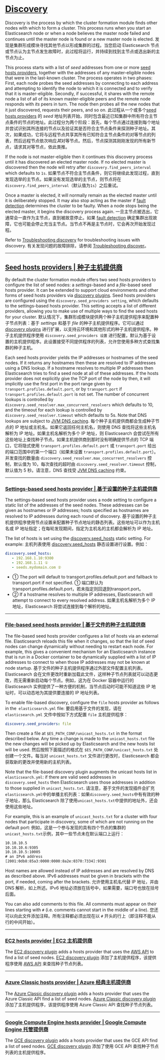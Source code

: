 # [Discovery](https://www.elastic.co/guide/en/elasticsearch/reference/current/discovery-hosts-providers.html)

Discovery is the process by which the cluster formation module finds other nodes with which to form a cluster. This process runs when you start an Elasticsearch node or when a node believes the master node failed and continues until the master node is found or a new master node is elected.
发现是集群形成模块寻找其他节点以形成集群的过程。当您启动 Elasticsearch 节点或节点认为主节点发生故障时，此过程将运行，并持续到找到主节点或选出新的主节点为止。

This process starts with a list of *seed* addresses from one or more [seed hosts providers](https://www.elastic.co/guide/en/elasticsearch/reference/current/discovery-hosts-providers.html#built-in-hosts-providers), together with the addresses of any master-eligible nodes that were in the last-known cluster. The process operates in two phases: First, each node probes the seed addresses by connecting to each address and attempting to identify the node to which it is connected and to verify that it is master-eligible. Secondly, if successful, it shares with the remote node a list of all of its known master-eligible peers and the remote node responds with *its* peers in turn. The node then probes all the new nodes that it just discovered, requests their peers, and so on.
此过程从一个或多个[seed hosts providers](https://www.elastic.co/guide/en/elasticsearch/reference/current/discovery-hosts-providers.html#built-in-hosts-providers) 的 *seed* 地址列表开始，同时包含最近已知集群中所有符合主节点条件的节点的地址。此过程分为两个阶段：首先，每个节点通过连接到每个地址并尝试识别其所连接的节点以及验证其是否符合主节点条件来探测种子地址。其次，如果成功，它将与远程节点共享其所有已知符合主节点条件的对等节点的列表，然后远程节点依次响应*其*对等节点。然后，节点探测其刚刚发现的所有新节点，请求其对等节点，依此类推。

If the node is not master-eligible then it continues this discovery process until it has discovered an elected master node. If no elected master is discovered then the node will retry after `discovery.find_peers_interval` which defaults to `1s`.
如果节点不符合主节点条件，则它将继续此发现过程，直到发现选举的主节点。如果没有发现选举的主节点，则节点将在`discovery.find_peers_interval`（默认值为`1s`）之后重试。

Once a master is elected, it will normally remain as the elected master until it is deliberately stopped. It may also stop acting as the master if [fault detection](https://www.elastic.co/guide/en/elasticsearch/reference/current/cluster-fault-detection.html) determines the cluster to be faulty. When a node stops being the elected master, it begins the discovery process again.
一旦主节点被选出，它通常会一直作为主节点，直到被故意停止。如果 [fault detection](https://www.elastic.co/guide/en/elasticsearch/reference/current/cluster-fault-detection.html) 确定集群出现故障，它也可能会停止充当主节点。当节点不再是主节点时，它会再次开始发现过程。

Refer to [Troubleshooting discovery](https://www.elastic.co/guide/en/elasticsearch/reference/current/discovery-troubleshooting.html) for troubleshooting issues with discovery.
有关发现问题的故障排除，请参阅 [Troubleshooting discover](https://www.elastic.co/guide/en/elasticsearch/reference/current/discovery-troubleshooting.html)。

---

## [Seed hosts providers | 种子主机提供商](https://www.elastic.co/guide/en/elasticsearch/reference/current/discovery-hosts-providers.html#built-in-hosts-providers)

By default the cluster formation module offers two seed hosts providers to configure the list of seed nodes: a *settings*-based and a *file*-based seed hosts provider. It can be extended to support cloud environments and other forms of seed hosts providers via [discovery plugins](https://www.elastic.co/guide/en/elasticsearch/plugins/8.15/discovery.html). Seed hosts providers are configured using the `discovery.seed_providers setting`, which defaults to the settings-based hosts provider. This setting accepts a list of different providers, allowing you to make use of multiple ways to find the seed hosts for your cluster.
默认情况下，集群形成模块提供两个种子主机提供程序来配置种子节点列表：基于 *settings* 和基于 *file* 的种子主机提供程序。它可以通过 [discovery plugins](https://www.elastic.co/guide/en/elasticsearch/plugins/8.15/discovery.html) 进行扩展，以支持云环境和其他形式的种子主机提供程序。种子主机提供程序使用 `discovery.seed_providers 设置` 进行配置，默认为基于设置的主机提供程序。此设置接受不同提供程序的列表，允许您使用多种方式查找集群的种子主机。

Each seed hosts provider yields the IP addresses or hostnames of the seed nodes. If it returns any hostnames then these are resolved to IP addresses using a DNS lookup. If a hostname resolves to multiple IP addresses then Elasticsearch tries to find a seed node at all of these addresses. If the hosts provider does not explicitly give the TCP port of the node by then, it will implicitly use the first port in the port range given by `transport.profiles.default.port`, or by `transport.port` if `transport.profiles.default.port` is not set. The number of concurrent lookups is controlled by `discovery.seed_resolver.max_concurrent_resolvers` which defaults to 10, and the timeout for each lookup is controlled by `discovery.seed_resolver.timeout` which defaults to 5s. Note that DNS lookups are subject to [JVM DNS caching](https://www.elastic.co/guide/en/elasticsearch/reference/current/networkaddress-cache-ttl.html).
每个种子主机提供商都会生成种子节点的 IP 地址或主机名。如果它返回任何主机名，则使用 DNS 查找将这些主机名解析为 IP 地址。如果主机名解析为多个 IP 地址，则 Elasticsearch 会尝试在所有这些地址上查找种子节点。如果主机提供商到那时没有明确提供节点的 TCP 端口，它将隐式使用 `transport.profiles.default.port` 或 `transport.port` 给出的端口范围中的第一个端口（如果未设置 `transport.profiles.default.port`）。并发查找的数量由 `discovery.seed_resolver.max_concurrent_resolvers` 控制，默认值为 10，每次查找的超时由 `discovery.seed_resolver.timeout` 控制，默认值为 5 秒。请注意，DNS 查找受 [JVM DNS caching](https://www.elastic.co/guide/en/elasticsearch/reference/current/networkaddress-cache-ttl.html) 约束。

---

### [Settings-based seed hosts provider | 基于设置的种子主机提供商](https://www.elastic.co/guide/en/elasticsearch/reference/current/discovery-hosts-providers.html#settings-based-hosts-provider)

The settings-based seed hosts provider uses a node setting to configure a static list of the addresses of the seed nodes. These addresses can be given as hostnames or IP addresses; hosts specified as hostnames are resolved to IP addresses during each round of discovery.
基于设置的种子主机提供程序使用节点设置来配置种子节点地址的静态列表。这些地址可以作为主机名或 IP 地址指定；在每轮发现期间，指定为主机名的主机都会解析为 IP 地址。

The list of hosts is set using the [discovery.seed_hosts](https://www.elastic.co/guide/en/elasticsearch/reference/current/important-settings.html#unicast.hosts) static setting. For example:
主机列表使用 [discovery.seed_hosts](https://www.elastic.co/guide/en/elasticsearch/reference/current/important-settings.html#unicast.hosts) 静态设置进行设置。例如：

``` yml
discovery.seed_hosts:
   - 192.168.1.10:9300
   - 192.168.1.11 ①
   - seeds.mydomain.com ②
```
- ① The port will default to transport.profiles.default.port and fallback to transport.port if not specified.
  ① 端口默认为transport.profiles.default.port，若未指定则回退到transport.port。
- ② If a hostname resolves to multiple IP addresses, Elasticsearch will attempt to connect to every resolved address.
  如果主机名解析为多个 IP 地址，Elasticsearch 将尝试连接到每个解析的地址。

---

### [File-based seed hosts provider | 基于文件的种子主机提供商](https://www.elastic.co/guide/en/elasticsearch/reference/current/discovery-hosts-providers.html#file-based-hosts-provider)

The file-based seed hosts provider configures a list of hosts via an external file. Elasticsearch reloads this file when it changes, so that the list of seed nodes can change dynamically without needing to restart each node. For example, this gives a convenient mechanism for an Elasticsearch instance that is run in a Docker container to be dynamically supplied with a list of IP addresses to connect to when those IP addresses may not be known at node startup.
基于文件的种子主机提供程序通过外部文件配置主机列表。Elasticsearch 会在文件更改时重新加载此文件，这样种子节点列表就可以动态更改，而无需重新启动每个节点。例如，这为在 Docker 容器中运行的 Elasticsearch 实例提供了一种方便的机制，当节点启动时可能不知道这些 IP 地址时，可以动态地为其提供要连接的 IP 地址列表。

To enable file-based discovery, configure the `file` hosts provider as follows in the` elasticsearch.yml` file:
要启用基于文件的发现，请在 `elasticsearch.yml` 文件中按如下方式配置 `file` 主机提供程序：

``` yml
discovery.seed_providers: file
```

Then create a file at `$ES_PATH_CONF/unicast_hosts.txt` in the format described below. Any time a change is made to the `unicast_hosts.txt` file the new changes will be picked up by Elasticsearch and the new hosts list will be used.
然后按照下面描述的格式在 `$ES_PATH_CONF/unicast_hosts.txt` 处创建一个文件。每当对 `unicast_hosts.txt` 文件进行更改时，Elasticsearch 都会获取新的更改并使用新的主机列表。

Note that the file-based discovery plugin augments the unicast hosts list in `elasticsearch.yml`: if there are valid seed addresses in `discovery.seed_hosts` then Elasticsearch uses those addresses in addition to those supplied in `unicast_hosts.txt`.
请注意，基于文件的发现插件会扩充`elasticsearch.yml`中的单播主机列表：如果`discovery.seed_hosts`中有有效的种子地址，那么 Elasticsearch 除了使用`unicast_hosts.txt`中提供的地址外，还会使用这些地址。

For example, this is an example of `unicast_hosts.txt` for a cluster with four nodes that participate in discovery, some of which are not running on the default port:
例如，这是一个参与发现的具有四个节点的集群的`unicast_hosts.txt`示例，其中一些节点未在默认端口上运行：

``` txt
10.10.10.5
10.10.10.6:9305
10.10.10.5:10005
# an IPv6 address
[2001:0db8:85a3:0000:0000:8a2e:0370:7334]:9301
```

Host names are allowed instead of IP addresses and are resolved by DNS as described above. IPv6 addresses must be given in brackets with the port, if needed, coming after the brackets.
允许使用主机名代替 IP 地址，并由 DNS 解析，如上所述。IPv6 地址必须放在括号中，如果需要，端口号也放在括号后面。

You can also add comments to this file. All comments must appear on their lines starting with `#` (i.e. comments cannot start in the middle of a line).
您还可以向此文件添加注释。所有注释都必须出现在以 `#` 开头的行上（即注释不能从行的中间开始）。

---

### [EC2 hosts provider | EC2 主机提供商](https://www.elastic.co/guide/en/elasticsearch/reference/current/discovery-hosts-providers.html#ec2-hosts-provider)

The [EC2 discovery plugin](https://www.elastic.co/guide/en/elasticsearch/plugins/8.15/discovery-ec2.html) adds a hosts provider that uses the [AWS API](https://github.com/aws/aws-sdk-java) to find a list of seed nodes.
[EC2 discovery plugin](https://www.elastic.co/guide/en/elasticsearch/plugins/8.15/discovery-ec2.html) 添加了主机提供程序，该提供程序使用 [AWS API](https://github.com/aws/aws-sdk-java) 来查找种子节点列表。

---

### [Azure Classic hosts provider | Azure 经典主机提供商](https://www.elastic.co/guide/en/elasticsearch/reference/current/discovery-hosts-providers.html#azure-classic-hosts-provider)

The [Azure Classic discovery plugin](https://www.elastic.co/guide/en/elasticsearch/plugins/8.15/discovery-azure-classic.html) adds a hosts provider that uses the Azure Classic API find a list of seed nodes.
[Azure Classic discovery plugin](https://www.elastic.co/guide/en/elasticsearch/plugins/8.15/discovery-azure-classic.html) 添加了主机提供程序，该提供程序使用 Azure Classic API 查找种子节点列表。

---

### [Google Compute Engine hosts provider | Google Compute Engine 托管提供商](https://www.elastic.co/guide/en/elasticsearch/reference/current/discovery-hosts-providers.html#gce-hosts-provider)

The [GCE discovery plugin](https://www.elastic.co/guide/en/elasticsearch/plugins/8.15/discovery-gce.html) adds a hosts provider that uses the GCE API find a list of seed nodes.
[GCE discovery plugin](https://www.elastic.co/guide/en/elasticsearch/plugins/8.15/discovery-gce.html) 添加了使用 GCE API 查找种子节点列表的主机提供程序。

